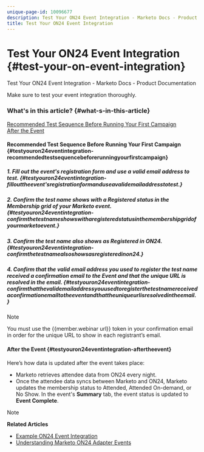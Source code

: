 ```yaml
---
unique-page-id: 10096677
description: Test Your ON24 Event Integration - Marketo Docs - Product Documentation
title: Test Your ON24 Event Integration
---
```


# Test Your ON24 Event Integration {#test-your-on-event-integration}

Test Your ON24 Event Integration - Marketo Docs - Product Documentation

Make sure to test your event integration thoroughly.

### What's in this article? {#what-s-in-this-article}

[Recommended Test Sequence Before Running Your First Campaign](#testyouron24eventintegration-recommendedtestsequencebeforerunningyourfirstcampaign)  
[After the Event](#testyouron24eventintegration-aftertheevent)

#### Recommended Test Sequence Before Running Your First Campaign {#testyouron24eventintegration-recommendedtestsequencebeforerunningyourfirstcampaign}

##### 1. Fill out the event's registration form and use a valid email address to test. {#testyouron24eventintegration-fillouttheevent'sregistrationformanduseavalidemailaddresstotest.}

##### 2. Confirm the test name shows with a Registered status in the Membership grid of your Marketo event. {#testyouron24eventintegration-confirmthetestnameshowswitharegisteredstatusinthemembershipgridofyourmarketoevent.}

##### 3. Confirm the test name also shows as Registered in ON24. {#testyouron24eventintegration-confirmthetestnamealsoshowsasregisteredinon24.}

##### 4. Confirm that the valid email address you used to register the test name received a confirmation email to the Event and that the unique URL is resolved in the email. {#testyouron24eventintegration-confirmthatthevalidemailaddressyouusedtoregisterthetestnamereceivedaconfirmationemailtotheeventandthattheuniqueurlisresolvedintheemail.}

>[!NOTE]
>
>You must use the {{member.webinar url}} token in your confirmation email in order for the unique URL to show in each registrant’s email.

#### After the Event {#testyouron24eventintegration-aftertheevent}

Here’s how data is updated after the event takes place:

* Marketo retrieves attendee data from ON24 every night.
* Once the attendee data syncs between Marketo and ON24, Marketo updates the membership status to Attended, Attended On-demand, or No Show. In the event's **Summary** tab, the event status is updated to **Event Complete**.

>[!NOTE]
>
>**Related Articles**
>
>* [Example ON24 Event Integration](example-on24-event-integration.md)
>* [Understanding Marketo ON24 Adapter Events](understanding-marketo-on24-adapter-events.md)
>

&nbsp; 